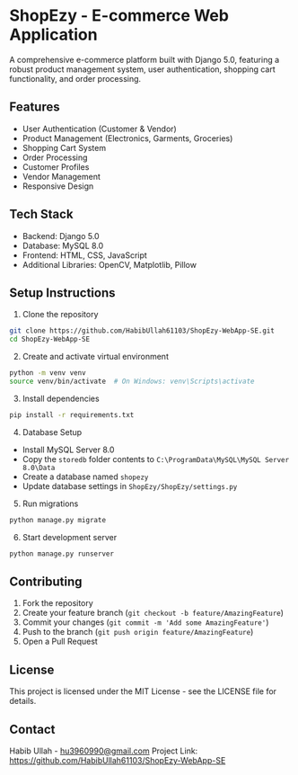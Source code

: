 # ShopEzy - E-commerce Web Application

A comprehensive e-commerce platform built with Django 5.0, featuring a robust product management system, user authentication, shopping cart functionality, and order processing.

## Features

- User Authentication (Customer & Vendor)
- Product Management (Electronics, Garments, Groceries)
- Shopping Cart System
- Order Processing
- Customer Profiles
- Vendor Management
- Responsive Design

## Tech Stack

- Backend: Django 5.0
- Database: MySQL 8.0
- Frontend: HTML, CSS, JavaScript
- Additional Libraries: OpenCV, Matplotlib, Pillow

## Setup Instructions

1. Clone the repository

```bash
git clone https://github.com/HabibUllah61103/ShopEzy-WebApp-SE.git
cd ShopEzy-WebApp-SE
```

2. Create and activate virtual environment

```bash
python -m venv venv
source venv/bin/activate  # On Windows: venv\Scripts\activate
```

3. Install dependencies

```bash
pip install -r requirements.txt
```

4. Database Setup

- Install MySQL Server 8.0
- Copy the `storedb` folder contents to `C:\ProgramData\MySQL\MySQL Server 8.0\Data`
- Create a database named `shopezy`
- Update database settings in `ShopEzy/ShopEzy/settings.py`

5. Run migrations

```bash
python manage.py migrate
```

6. Start development server

```bash
python manage.py runserver
```

## Contributing

1. Fork the repository
2. Create your feature branch (`git checkout -b feature/AmazingFeature`)
3. Commit your changes (`git commit -m 'Add some AmazingFeature'`)
4. Push to the branch (`git push origin feature/AmazingFeature`)
5. Open a Pull Request

## License

This project is licensed under the MIT License - see the LICENSE file for details.

## Contact

Habib Ullah - hu3960990@gmail.com
Project Link: https://github.com/HabibUllah61103/ShopEzy-WebApp-SE
